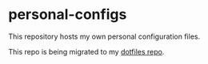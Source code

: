 # personal-configs

This repository hosts my own personal configuration files.

This repo is being migrated to my [dotfiles repo](https://github.com/bryanheinz/dotfiles/tree/main/vim).
